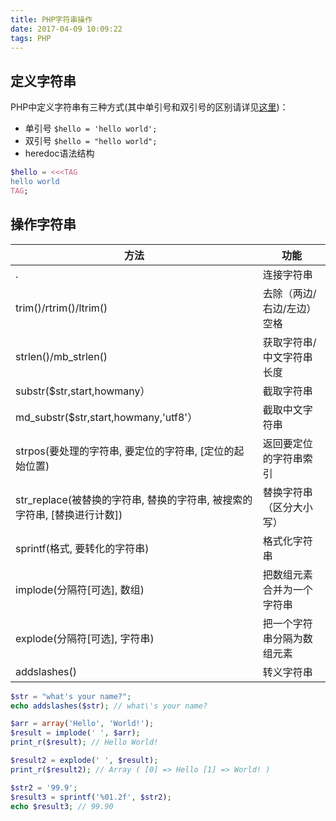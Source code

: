 ```yaml
---
title: PHP字符串操作
date: 2017-04-09 10:09:22
tags: PHP
---
```

## 定义字符串
PHP中定义字符串有三种方式(其中单引号和双引号的区别请详见[这里](https://hangermeng.top/2017/03/27/PHP%E5%8D%95%E5%8F%8C%E5%BC%95%E5%8F%B7%E5%8C%BA%E5%88%AB/))：
* 单引号 `$hello = 'hello world';`
* 双引号 `$hello = "hello world";`
* heredoc语法结构
```php
$hello = <<<TAG
hello world
TAG;
```

## 操作字符串
方法 | 功能 
--- | ---- 
. | 连接字符串 
trim()/rtrim()/ltrim() | 去除（两边/右边/左边）空格 
strlen()/mb_strlen() | 获取字符串/中文字符串长度
substr($str,start,howmany）| 截取字符串
md_substr($str,start,howmany,'utf8'）| 截取中文字符串
strpos(要处理的字符串, 要定位的字符串, [定位的起始位置) | 返回要定位的字符串索引
str_replace(被替换的字符串, 替换的字符串, 被搜索的字符串, [替换进行计数]) | 替换字符串（区分大小写）
sprintf(格式, 要转化的字符串) | 格式化字符串 
implode(分隔符[可选], 数组) | 把数组元素合并为一个字符串
explode(分隔符[可选], 字符串) | 把一个字符串分隔为数组元素
addslashes() | 转义字符串

<!-- more -->
```php
$str = "what's your name?";
echo addslashes($str); // what\'s your name?

$arr = array('Hello', 'World!');
$result = implode(' ', $arr);
print_r($result); // Hello World!

$result2 = explode(' ', $result);
print_r($result2); // Array ( [0] => Hello [1] => World! )

$str2 = '99.9';
$result3 = sprintf('%01.2f', $str2);
echo $result3; // 99.90
```




